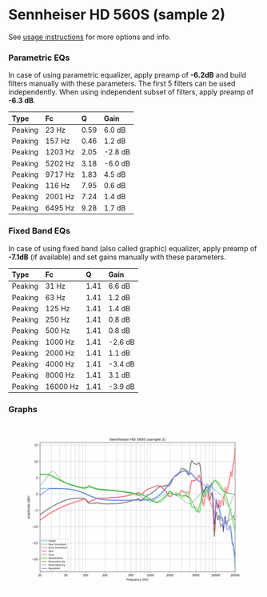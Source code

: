 # Sennheiser HD 560S (sample 2)
See [usage instructions](https://github.com/jaakkopasanen/AutoEq#usage) for more options and info.

### Parametric EQs
In case of using parametric equalizer, apply preamp of **-6.2dB** and build filters manually
with these parameters. The first 5 filters can be used independently.
When using independent subset of filters, apply preamp of **-6.3 dB**.

| Type    | Fc      |    Q | Gain    |
|:--------|:--------|:-----|:--------|
| Peaking | 23 Hz   | 0.59 | 6.0 dB  |
| Peaking | 157 Hz  | 0.46 | 1.2 dB  |
| Peaking | 1203 Hz | 2.05 | -2.8 dB |
| Peaking | 5202 Hz | 3.18 | -6.0 dB |
| Peaking | 9717 Hz | 1.83 | 4.5 dB  |
| Peaking | 116 Hz  | 7.95 | 0.6 dB  |
| Peaking | 2001 Hz | 7.24 | 1.4 dB  |
| Peaking | 6495 Hz | 9.28 | 1.7 dB  |

### Fixed Band EQs
In case of using fixed band (also called graphic) equalizer, apply preamp of **-7.1dB**
(if available) and set gains manually with these parameters.

| Type    | Fc       |    Q | Gain    |
|:--------|:---------|:-----|:--------|
| Peaking | 31 Hz    | 1.41 | 6.6 dB  |
| Peaking | 63 Hz    | 1.41 | 1.2 dB  |
| Peaking | 125 Hz   | 1.41 | 1.4 dB  |
| Peaking | 250 Hz   | 1.41 | 0.8 dB  |
| Peaking | 500 Hz   | 1.41 | 0.8 dB  |
| Peaking | 1000 Hz  | 1.41 | -2.6 dB |
| Peaking | 2000 Hz  | 1.41 | 1.1 dB  |
| Peaking | 4000 Hz  | 1.41 | -3.4 dB |
| Peaking | 8000 Hz  | 1.41 | 3.1 dB  |
| Peaking | 16000 Hz | 1.41 | -3.9 dB |

### Graphs
![](./Sennheiser%20HD%20560S%20(sample%202).png)